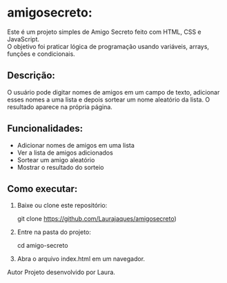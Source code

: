 # amigosecreto:

Este é um projeto simples de Amigo Secreto feito com HTML, CSS e JavaScript.  
O objetivo foi praticar lógica de programação usando variáveis, arrays, funções e condicionais.

## Descrição:

O usuário pode digitar nomes de amigos em um campo de texto, adicionar esses nomes a uma lista e depois sortear um nome aleatório da lista. O resultado aparece na própria página.

## Funcionalidades:

- Adicionar nomes de amigos em uma lista
- Ver a lista de amigos adicionados
- Sortear um amigo aleatório
- Mostrar o resultado do sorteio

## Como executar:

1. Baixe ou clone este repositório:
 
   git clone https://github.com/Laurajaques/amigosecreto)
2. Entre na pasta do projeto:

   cd amigo-secreto


3. Abra o arquivo index.html em um navegador.


Autor
Projeto desenvolvido por Laura.

